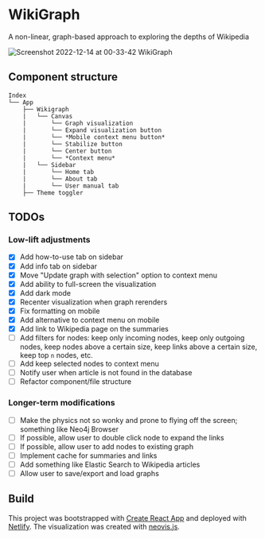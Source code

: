 # WikiGraph

A non-linear, graph-based approach to exploring the depths of Wikipedia

![Screenshot 2022-12-14 at 00-33-42 WikiGraph](https://user-images.githubusercontent.com/43253634/207545984-ca9613a5-865c-400b-9be3-e5c20dc9481e.png)

## Component structure

```
Index
└── App
    ├── Wikigraph
    |   └── Canvas
    |       └── Graph visualization
    |       └── Expand visualization button
    |       └── *Mobile context menu button*
    |       └── Stabilize button
    |       └── Center button
    |       └── *Context menu*
    |   └── Sidebar
    |       └── Home tab
    |       └── About tab
    |       └── User manual tab
    ├── Theme toggler
```

## TODOs

### Low-lift adjustments

-   [x] Add how-to-use tab on sidebar
-   [x] Add info tab on sidebar
-   [x] Move "Update graph with selection" option to context menu
-   [x] Add ability to full-screen the visualization
-   [x] Add dark mode
-   [x] Recenter visualization when graph rerenders
-   [x] Fix formatting on mobile
-   [x] Add alternative to context menu on mobile
-   [x] Add link to Wikipedia page on the summaries
-   [ ] Add filters for nodes: keep only incoming nodes, keep only outgoing nodes, keep nodes above a certain size, keep links above a certain size, keep top `n` nodes, etc.
-   [ ] Add keep selected nodes to context menu
-   [ ] Notify user when article is not found in the database
-   [ ] Refactor component/file structure

### Longer-term modifications

-   [ ] Make the physics not so wonky and prone to flying off the screen; something like Neo4j Browser
-   [ ] If possible, allow user to double click node to expand the links
-   [ ] If possible, allow user to add nodes to existing graph
-   [ ] Implement cache for summaries and links
-   [ ] Add something like Elastic Search to Wikipedia articles
-   [ ] Allow user to save/export and load graphs

## Build

This project was bootstrapped with [Create React App](https://github.com/facebook/create-react-app) and deployed with [Netlify](https://www.netlify.com/). The visualization was created with [neovis.js](https://github.com/neo4j-contrib/neovis.js).
